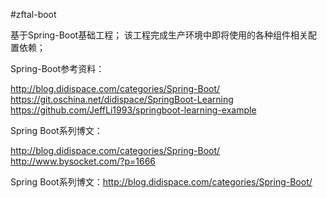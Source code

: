 
#zftal-boot

基于Spring-Boot基础工程；
该工程完成生产环境中即将使用的各种组件相关配置依赖；

Spring-Boot参考资料：

http://blog.didispace.com/categories/Spring-Boot/
https://git.oschina.net/didispace/SpringBoot-Learning
https://github.com/JeffLi1993/springboot-learning-example

Spring Boot系列博文：

http://blog.didispace.com/categories/Spring-Boot/
http://www.bysocket.com/?p=1666
 
Spring Boot系列博文：http://blog.didispace.com/categories/Spring-Boot/
